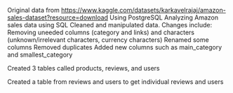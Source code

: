 Original data from https://www.kaggle.com/datasets/karkavelrajaj/amazon-sales-dataset?resource=download
Using PostgreSQL
Analyzing Amazon sales data using SQL
Cleaned and manipulated data.
Changes include:
Removing uneeded columns (category and links) and characters (unknown/irrelevant characters, currency characters)
Renamed some columns
Removed duplicates
Added new columns such as main_category and smallest_category

Created 3 tables called products, reviews, and users

Created a table from reviews and users to get individual reviews and users




